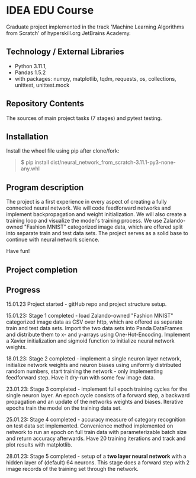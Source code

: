 # IDEA EDU Course

Graduate project implemented in the track 'Machine Learning Algorithms from Scratch' of hyperskill.org JetBrains Academy.

## Technology / External Libraries

- Python 3.11.1, 
- Pandas 1.5.2
- with packages: numpy, matplotlib, tqdm, requests, os, collections, unittest, unittest.mock

## Repository Contents

The sources of main project tasks (7 stages) and pytest testing.

## Installation

Install the wheel file using pip after clone/fork:

> $ pip install dist/neural_network_from_scratch-3.11.1-py3-none-any.whl

## Program description

The project is a first experience in every aspect of creating a fully connected neural network. We will code feedforward
networks and implement backpropagation and weight initialization. We will also create a training loop and visualize the
model's training process. We use Zalando-owned "Fashion MNIST" categorized image data, which are offered split into
separate train and test data sets. The project serves as a solid base to continue with neural network science.

Have fun!

## Project completion

[//]: # (Project was completed on 08.01.23)

## Progress

15.01.23 Project started - gitHub repo and project structure setup.

15.01.23: Stage 1 completed - load Zalando-owned "Fashion MNIST" categorized image data as CSV over http, which are offered as
separate train and test data sets. Import the two data sets into Panda DataFrames and distribute them to x- and y-arrays
using One-Hot-Encoding. Implement a Xavier initialization and sigmoid function to initialize neural network weights.

18.01.23: Stage 2 completed - implement a single neuron layer network, initialize network weights and neuron biases using uniformly
distributed random numbers, start training the network - only implementing feedforward step. Have it dry-run with some
few image data.

23.01.23: Stage 3 completed - implement full epoch training cycles for the single neuron layer. An epoch cycle consists
of a forward step, a backward propagation and an update of the networks weights and biases. Iterative epochs train the
model on the training data set.

25.01.23: Stage 4 completed - accuracy measure of category recognition on test data set implemented. Convenience method 
implemented on network to run an epoch on full train data with parameterizable batch size and return accuracy afterwards.
Have 20 training iterations and track and plot results with matplotlib.

28.01.23: Stage 5 completed - setup of a **two layer neural network** with a hidden layer of (default) 64 neurons. This
stage does a forward step with 2 image records of the training set through the network.
